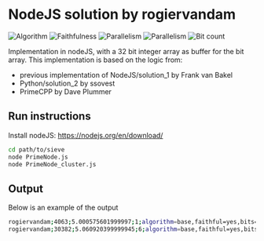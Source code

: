 # NodeJS solution by rogiervandam
![Algorithm](https://img.shields.io/badge/Algorithm-base-green)
![Faithfulness](https://img.shields.io/badge/Faithful-yes-green)
![Parallelism](https://img.shields.io/badge/Parallel-no-green)
![Parallelism](https://img.shields.io/badge/Parallel-yes-green)
![Bit count](https://img.shields.io/badge/Bits-1-green)

Implementation in nodeJS, with a 32 bit integer array as buffer for the bit array.
This implementation is based on the logic from:
- previous implementation of NodeJS/solution_1 by Frank van Bakel
- Python/solution_2                            by ssovest
- PrimeCPP                                     by Dave Plummer

## Run instructions
Install nodeJS: <https://nodejs.org/en/download/>

```bash
cd path/to/sieve
node PrimeNode.js
node PrimeNode_cluster.js
```

## Output
Below is an example of the output

```bash
rogiervandam;4063;5.000575601999997;1;algorithm=base,faithful=yes,bits=1
rogiervandam;30382;5.060920399999945;6;algorithm=base,faithful=yes,bits=1
```
